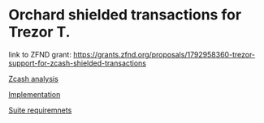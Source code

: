 # Orchard shielded transactions for Trezor T.

link to ZFND grant: https://grants.zfnd.org/proposals/1792958360-trezor-support-for-zcash-shielded-transactions

[Zcash analysis](doc/zcash_overview.md)

[Implementation](doc/implementation.md)

[Suite requiremnets](doc/suite.md)
